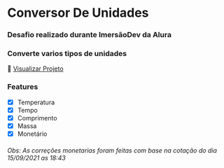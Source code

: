 #   Conversor De Unidades
### Desafio realizado durante ImersãoDev da Alura
### Converte varios tipos de unidades

🔗 [Visualizar Projeto](https://andreibissolotti.github.io/conversorDeUnidades/)

### Features
- [x] Temperatura 
- [x] Tempo
- [x] Comprimento
- [x] Massa
- [x] Monetário

###### Obs: As correções monetarias foram feitas com base na cotação do dia 15/09/2021 as 18:43
